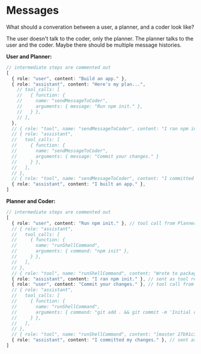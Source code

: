 # Messages

What should a converation between a user, a planner, and a coder look like?

The user doesn't talk to the coder, only the planner. The planner talks to the user and the coder. Maybe there should be multiple message histories.

**User and Planner:**

```ts
// intermediate steps are commented out
[
  { role: "user", content: "Build an app." },
  { role: "assistant", content: "Here's my plan...",
    // tool_calls: [
    //   { function: {
    //     name: "sendMessageToCoder",
    //     arguments: { message: "Run npm init." },
    //   } },
    // ],
  },
  // { role: "tool", name: "sendMessageToCoder", content: "I ran npm init." },
  // { role: "assistant",
  //   tool_calls: [
  //     { function: {
  //       name: "sendMessageToCoder",
  //       arguments: { message: "Commit your changes." }
  //     } },
  //   ],
  // },
  // { role: "tool", name: "sendMessageToCoder", content: "I committed my changes." },
  { role: "assistant", content: "I built an app." },
]
```

**Planner and Coder:**

```ts
// intermediate steps are commented out
[
  { role: "user", content: "Run npm init." }, // tool call from Planner
  // { role: "assistant",
  //   tool_calls: [
  //     { function: {
  //       name: "runShellCommand",
  //       arguments: { command: "npm init" },
  //     } },
  //   ],
  // },
  // { role: "tool", name: "runShellCommand", content: "Wrote to package.json: ..." },
  { role: "assistant", content: "I ran npm init." }, // sent as tool result
  { role: "user", content: "Commit your changes." }, // tool call from Planner
  // { role: "assistant",
  //   tool_calls: [
  //     { function: {
  //       name: "runShellCommand",
  //       arguments: { command: "git add . && git commit -m 'Initial commit'" },
  //     } },
  //   ],
  // },
  // { role: "tool", name: "runShellCommand", content: "[master 27b91c3] Initial commit" },
  { role: "assistant", content: "I committed my changes." }, // sent as tool result
]
```

